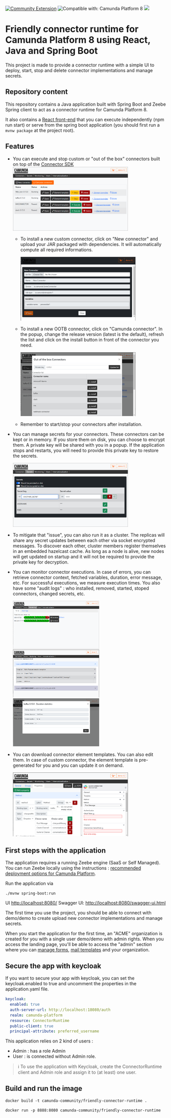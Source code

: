 [![Community Extension](https://img.shields.io/badge/Community%20Extension-An%20open%20source%20community%20maintained%20project-FF4700)](https://github.com/camunda-community-hub/community)
![Compatible with: Camunda Platform 8](https://img.shields.io/badge/Compatible%20with-Camunda%20Platform%208-0072Ce)
[![](https://img.shields.io/badge/Lifecycle-Incubating-blue)](https://github.com/Camunda-Community-Hub/community/blob/main/extension-lifecycle.md#incubating-)

# Friendly connector runtime for Camunda Platform 8 using React, Java and Spring Boot

This project is made to provide a connector runtime with a simple UI to deploy, start, stop and delete connector implementations and manage secrets.

## Repository content

This repository contains a Java application built with Spring Boot and Zeebe Spring client to act as a connector runtime for Camunda Platform 8.

It also contains a [React front-end](src/main/front/) that you can execute independently (npm run start) or serve from the spring boot application (you should first run a `mvnw package` at the project root).

## Features
- You can execute and stop custom or "out of the box" connectors built on top of the [Connector SDK](https://github.com/camunda/connector-sdk)
    <img src="/docs/installedConnectors.png" height="200">
  - To install a new custom connector, click on "New connector" and upload your JAR packaged with dependencies. It will automatically compute all required informations.
 
    <img src="/docs/installCustomConnector.png" height="200">
  - To install a new OOTB connector, click on "Camunda connector". In the popup, change the release version (latest is the default), refresh the list and click on the install button in front of the connector you need.
  
    <img src="/docs/installOotbConnector.png" height="200">
  - Remember to start/stop your connectors after installation.
- You can manage secrets for your connectors. These connectors can be kept or in memory. If you store them on disk, you can choose to encrypt them. A private key will be shared with you in a popup. If the application stops and restarts, you will need to provide this private key to restore the secrets.

    <img src="/docs/secrets.png" height="200">
- To mitigate that "issue", you can also run it as a cluster. The replicas will share any secret updates between each other via socket encrypted messages. To discover each other, cluster members register themselves in an embedded hazelcast cache. As long as a node is alive, new nodes will get updated on startup and it will not be required to provide the private key for decryption.
- You can monitor connector executions. In case of errors, you can retrieve connector context, fetched variables, duration, error message, etc. For successful executions, we measure execution times. You also have some "audit logs" : who installed, removed, started, stoped connectors, changed secrets, etc.

    <img src="/docs/monitoring.png" height="150">
    <img src="/docs/errors.png" height="150">
    <img src="/docs/duration.png" height="150">
- You can download connector element templates. You can also edit them. In case of custom connector, the element template is pre-generated for you and you can update it on demand.

    <img src="/docs/editElementTemplate.png" height="200">

## First steps with the application

The application requires a running Zeebe engine (SaaS or Self Managed).
You can run Zeebe locally using the instructions :
[recommended deployment options for Camunda Platform](https://docs.camunda.io/docs/self-managed/platform-deployment/#deployment-recommendation.).

Run the application via
```
./mvnw spring-boot:run
```

UI [http://localhost:8080/](http://localhost:8080/)
Swagger UI: [http://localhost:8080/swagger-ui.html](http://localhost:8080/swagger-ui.html)

The first time you use the project, you should be able to connect with demo/demo to create upload new connector implementations and manage secrets.

When you start the application for the first time, an "ACME" organization is created for you with a single user demo/demo with admin rights. When you access the landing page, you'll be able to access the "admin" section where you can [manage forms](https://github.com/camunda-community-hub/extended-form-js), [mail templates](https://github.com/camunda-community-hub/thymeleaf-feel) and your organization.

## Secure the app with keycloak
If you want to secure your app with keycloak, you can set the keycloak.enabled to true and uncomment the properties in the application.yaml file.

```yaml
keycloak:
  enabled: true
  auth-server-url: http://localhost:18080/auth
  realm: camunda-platform
  resource: ConnectorRuntime
  public-client: true
  principal-attribute: preferred_username
```

This application relies on 2 kind of users :
- Admin : has a role Admin
- User : is connected without Admin role.

> :information_source: To use the application with Keycloak, create the ConnectorRuntime client and Admin role and assign it to (at least) one user.

## Build and run the image

```
docker build -t camunda-community/friendly-connector-runtime .
```
```
docker run -p 8888:8080 camunda-community/friendly-connector-runtime
```
